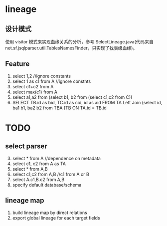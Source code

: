 # lineage

## 设计模式

使用 visitor 模式来实现血缘关系的分析，参考 SelectLineage.java(代码来自 net.sf.jsqlparser.util.TablesNamesFinder，只实现了找表级血缘)。

## Feature

1. select 1,2  //ignore constants
2. select 1 as c1 from A  //ignore constnts
1. select c1+c2 from A
2. select max(c1) from A
3. select a1,a2 from (select b1, b2 from (select c1,c2 from C))
4. SELECT TB.id as bid, TC.id as cid, id as aid FROM TA Left Join (select id, ba1 b1, ba2 b2 from TBA )TB ON TA.id = TB.id

# TODO

## select parser

3. select * from A  //dependence on metadata
4. select c1, c2 from A as TA
5. select * from A,B
6. select c1,c2 from A,B //c1 from A or B
7. select A.c1,B.c2 from A,B 
8. specify default database/schema


## lineage map

1. build lineage map by direct relations
2. export global lineage for each target fields

